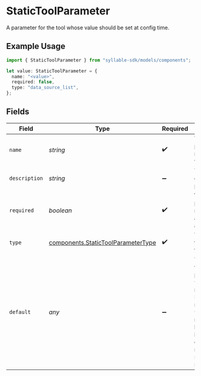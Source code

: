 # StaticToolParameter

A parameter for the tool whose value should be set at config time.

## Example Usage

```typescript
import { StaticToolParameter } from "syllable-sdk/models/components";

let value: StaticToolParameter = {
  name: "<value>",
  required: false,
  type: "data_source_list",
};
```

## Fields

| Field                                                                                                                                                                                                                                | Type                                                                                                                                                                                                                                 | Required                                                                                                                                                                                                                             | Description                                                                                                                                                                                                                          |
| ------------------------------------------------------------------------------------------------------------------------------------------------------------------------------------------------------------------------------------ | ------------------------------------------------------------------------------------------------------------------------------------------------------------------------------------------------------------------------------------ | ------------------------------------------------------------------------------------------------------------------------------------------------------------------------------------------------------------------------------------ | ------------------------------------------------------------------------------------------------------------------------------------------------------------------------------------------------------------------------------------ |
| `name`                                                                                                                                                                                                                               | *string*                                                                                                                                                                                                                             | :heavy_check_mark:                                                                                                                                                                                                                   | The name of the parameter - must be unique within the tool.                                                                                                                                                                          |
| `description`                                                                                                                                                                                                                        | *string*                                                                                                                                                                                                                             | :heavy_minus_sign:                                                                                                                                                                                                                   | The description of the parameter.                                                                                                                                                                                                    |
| `required`                                                                                                                                                                                                                           | *boolean*                                                                                                                                                                                                                            | :heavy_check_mark:                                                                                                                                                                                                                   | Whether the parameter is required to have a value assigned.                                                                                                                                                                          |
| `type`                                                                                                                                                                                                                               | [components.StaticToolParameterType](../../models/components/statictoolparametertype.md)                                                                                                                                             | :heavy_check_mark:                                                                                                                                                                                                                   | The expected type for a static tool parameter.                                                                                                                                                                                       |
| `default`                                                                                                                                                                                                                            | *any*                                                                                                                                                                                                                                | :heavy_minus_sign:                                                                                                                                                                                                                   | The default value for the parameter. If `type` is string, must be a string. If `type` is int, must be an int. If `type` is boolean, must be a boolean. If `type` is data_source_list, must be a list of strings (data source names). |